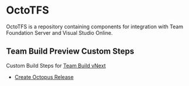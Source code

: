OctoTFS
=======

OctoTFS is a repository containing components for integration with Team Foundation Server and Visual Studio Online.

Team Build Preview Custom Steps
-------------------------------

Custom Build Steps for [Team Build vNext](http://vsalmdocs.azurewebsites.net/library/vs/alm/build/overview)

* [Create Octopus Release](source/CustomBuildSteps/CreateOctopusRelease)